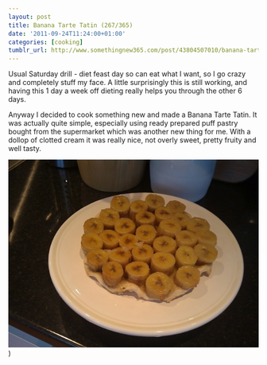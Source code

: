 ```yaml
---
layout: post
title: Banana Tarte Tatin (267/365)
date: '2011-09-24T11:24:00+01:00'
categories: [cooking]
tumblr_url: http://www.somethingnew365.com/post/43804507010/banana-tarte-tatin-267365
---
```

Usual Saturday drill - diet feast day so can eat what I want, so I go crazy and completely stuff my face. A little surprisingly this is still working, and having this 1 day a week off dieting really helps you through the other 6 days.

Anyway I decided to cook something new and made a Banana Tarte Tatin. It was actually quite simple, especially using ready prepared puff pastry bought from the supermarket which was another new thing for me. With a dollop of clotted cream it was really nice, not overly sweet, pretty fruity and well tasty.

![Banana Tarte Tatin](/images/tumblr_files/tumblr_miohm8fJhI1s6o6vno1_1280.jpg))